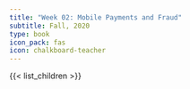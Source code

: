 ```yaml
---
title: "Week 02: Mobile Payments and Fraud"
subtitle: Fall, 2020
type: book
icon_pack: fas
icon: chalkboard-teacher
---
```


{{< list_children >}}
